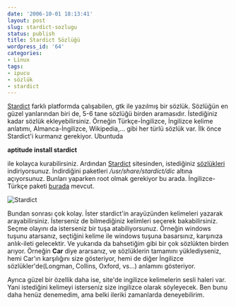 ```yaml
---
date: '2006-10-01 18:13:41'
layout: post
slug: stardict-sozlugu
status: publish
title: Stardict Sözlüğü
wordpress_id: '64'
categories:
- Linux
tags:
- ipucu
- sözlük
- stardict
---
```


[Stardict](http://stardict.sourceforge.net/) farklı platformda çalışabilen, gtk ile yazılmış bir sözlük. Sözlüğün en güzel yanlarından biri de, 5-6 tane sözlüğü birden aramasıdır. İstediğiniz kadar sözlük ekleyebilirsiniz. Örneğin Türkçe-İngilizce, İngilizce kelime anlatımı, Almanca-İngilizce, Wikipedia,... gibi her türlü sözlük var. İlk önce Stardict'i kurmanız gerekiyor. Ubuntuda

**aptitude install stardict**

ile kolayca kurabilirsiniz. Ardından [Stardict](http://stardict.sourceforge.net/) sitesinden, istediğiniz [sözlükleri](http://stardict.sourceforge.net/Dictionaries.php) indiriyorsunuz. İndirdiğini paketleri _/usr/share/stardict/dic_ altına açıyorsunuz. Bunları yaparken root olmak gerekiyor bu arada. İngilizce-Türkçe paketi [burada](http://sozzluk.com/stardict/stardict-english_turkish.tar.bz2) mevcut.

![Stardict](http://img318.imageshack.us/img318/6830/20061001180629867x681scrotud6.jpg)

Bundan sonrası çok kolay. İster stardict'in arayüzünden kelimeleri yazarak arayabilirsiniz. İsterseniz de bilmediğiniz kelimleri seçerek bakabilirsiniz. Seçme olayını da isterseniz bir tuşa atabiliyorsunuz. Örneğin windows tuşunu atarsanız, seçtiğini kelime ile windows tuşuna basarsınız, karşınıza anlık-ileti gelecektir. Ve yukarıda da bahsetiğim gibi bir çok sözlükten birden arıyor. Örneğin **Car** diye ararsanız, ve sözlüklerin tamamını yüklediyseniz, hemi Car'ın karşılığını size gösteriyor, hemi de diğer İngilizce sözlükler'de(Longman, Collins, Oxford, vs...) anlamını gösteriyor.

Ayrıca güzel bir özellik daha ise, site'de ingilizce kelimelerin sesli haleri var. Yani istediğini kelimeyi isterseniz size ingilizce olarak söyleyecek. Ben bunu daha henüz denemedim, ama belki ileriki zamanlarda deneyebilirim. 



